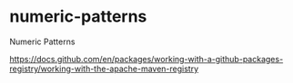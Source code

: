 # numeric-patterns
Numeric Patterns

https://docs.github.com/en/packages/working-with-a-github-packages-registry/working-with-the-apache-maven-registry
